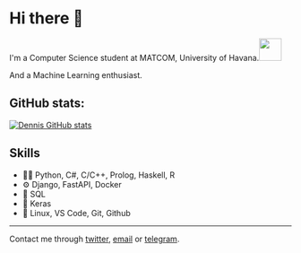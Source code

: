 # Hi there 👋

I'm a Computer Science student at MATCOM, University of Havana.<img src="https://media.giphy.com/media/WUlplcMpOCEmTGBtBW/giphy.gif" width="40">

And a Machine Learning enthusiast.


## GitHub stats:
[![Dennis GitHub stats](https://github-readme-stats.vercel.app/api?username=dionisio35&show_icons=true&line_height=27&include_all_commits=true&theme=dark)](https://github.com/anuraghazra/github-readme-stats)

## Skills

- 👨‍💻 Python, C#, C/C++, Prolog, Haskell, R
- ⚙️ Django, FastAPI, Docker
- 💽 SQL
- 🤖 Keras
- 🧰 Linux, VS Code, Git, Github



----

Contact me through [twitter](https://twitter.com/dionisio3535), [email](mailto:dfiallo35@gmail.com) or [telegram](https://t.me/code_418).
